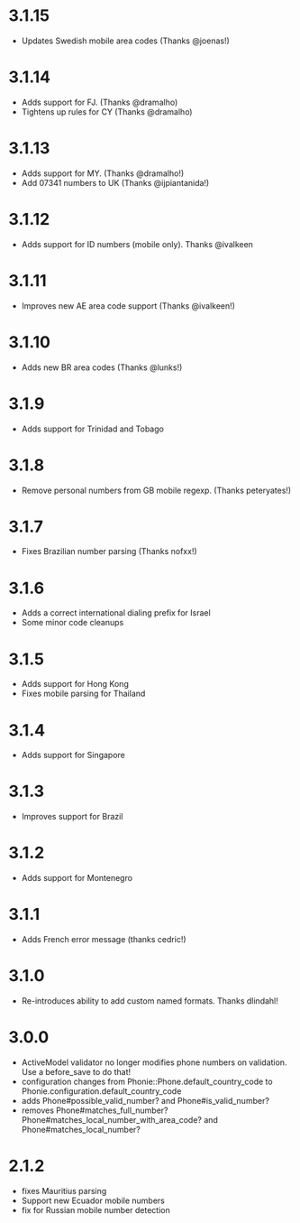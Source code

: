3.1.15
======

* Updates Swedish mobile area codes (Thanks @joenas!)

3.1.14
======

* Adds support for FJ. (Thanks @dramalho)
* Tightens up rules for CY (Thanks @dramalho)

3.1.13
======

* Adds support for MY. (Thanks @dramalho!)
* Add 07341 numbers to UK (Thanks @ijpiantanida!)

3.1.12
======

* Adds support for ID numbers (mobile only). Thanks @ivalkeen

3.1.11
======

* Improves new AE area code support (Thanks @ivalkeen!)

3.1.10
======

* Adds new BR area codes (Thanks @lunks!)

3.1.9
=====

* Adds support for Trinidad and Tobago

3.1.8
=====

* Remove personal numbers from GB mobile regexp. (Thanks peteryates!)

3.1.7
=====

* Fixes Brazilian number parsing (Thanks nofxx!)

3.1.6
=====

* Adds a correct international dialing prefix for Israel
* Some minor code cleanups

3.1.5
=====

* Adds support for Hong Kong
* Fixes mobile parsing for Thailand

3.1.4
=====

* Adds support for Singapore

3.1.3
=====

* Improves support for Brazil

3.1.2
=====

* Adds support for Montenegro

3.1.1
=====

* Adds French error message (thanks cedric!)

3.1.0
=====

* Re-introduces ability to add custom named formats. Thanks dlindahl!

3.0.0
=====

* ActiveModel validator no longer modifies phone numbers on validation. Use a before_save to do that!
* configuration changes from Phonie::Phone.default_country_code to Phonie.configuration.default_country_code
* adds Phone#possible_valid_number? and Phone#is_valid_number?
* removes Phone#matches_full_number? Phone#matches_local_number_with_area_code? and Phone#matches_local_number?

2.1.2
=====

* fixes Mauritius parsing
* Support new Ecuador mobile numbers
* fix for Russian mobile number detection
